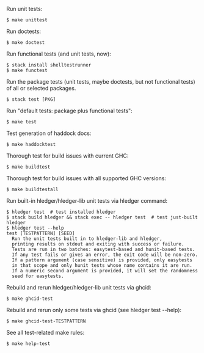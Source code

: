 Run unit tests:
```
$ make unittest
```

Run doctests:
```
$ make doctest
```

Run functional tests (and unit tests, now):
```
$ stack install shelltestrunner
$ make functest
```

Run the package tests
(unit tests, maybe doctests, but not functional tests)
of all or selected packages.
```
$ stack test [PKG]
```

Run "default tests: package plus functional tests":
```
$ make test
```

Test generation of haddock docs:
```
$ make haddocktest
```

Thorough test for build issues with current GHC:
```
$ make buildtest
```

Thorough test for build issues with all supported GHC versions:
```
$ make buildtestall
```

Run built-in hledger/hledger-lib unit tests via hledger command:
```
$ hledger test  # test installed hledger
$ stack build hledger && stack exec -- hledger test  # test just-built hledger
$ hledger test --help
test [TESTPATTERN] [SEED]
  Run the unit tests built in to hledger-lib and hledger,
  printing results on stdout and exiting with success or failure.
  Tests are run in two batches: easytest-based and hunit-based tests.
  If any test fails or gives an error, the exit code will be non-zero.
  If a pattern argument (case sensitive) is provided, only easytests
  in that scope and only hunit tests whose name contains it are run.
  If a numeric second argument is provided, it will set the randomness
  seed for easytests.
```

Rebuild and rerun hledger/hledger-lib unit tests via ghcid:
```
$ make ghcid-test
```

Rebuild and rerun only some tests via ghcid (see hledger test --help):
```
$ make ghcid-test-TESTPATTERN
```

See all test-related make rules:
```
$ make help-test
```
